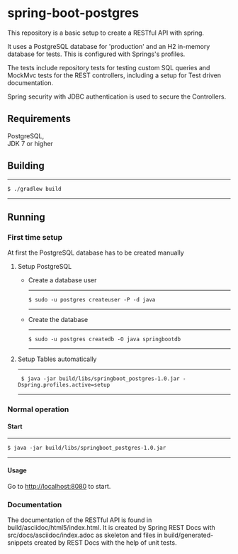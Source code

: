 # spring-boot-postgres

This repository is a basic setup to create a RESTful API with spring.

It uses a PostgreSQL database for 'production' and an H2 in-memory database for tests. This is configured with Springs's profiles.

The tests include repository tests for testing custom SQL queries and MockMvc tests for the REST controllers, including a setup for Test driven documentation.

Spring security with JDBC authentication is used to secure the Controllers.

## Requirements

PostgreSQL,  
JDK 7 or higher

## Building

----
	$ ./gradlew build 
----

## Running

### First time setup
At first the PostgreSQL database has to be created manually

1. Setup PostgreSQL
    * Create a database user 
    
        ----
          $ sudo -u postgres createuser -P -d java
        ----
    * Create the database
    
        ----
          $ sudo -u postgres createdb -O java springbootdb
        ----
2. Setup Tables automatically

      ----
        $ java -jar build/libs/springboot_postgres-1.0.jar -Dspring.profiles.active=setup
      ----

### Normal operation
#### Start

----
	$ java -jar build/libs/springboot_postgres-1.0.jar
----

#### Usage

Go to  [http://localhost:8080](http://localhost:8080) to start.

### Documentation

The documentation of the RESTful API is found in build/asciidoc/html5/index.html.
It is created by Spring REST Docs with src/docs/asciidoc/index.adoc as skeleton and files in build/generated-snippets created by REST Docs with the help of unit tests.